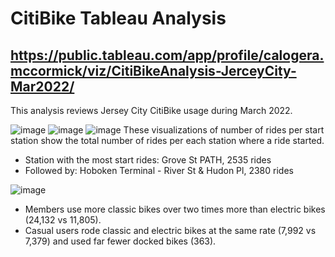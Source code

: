 # CitiBike Tableau Analysis
## https://public.tableau.com/app/profile/calogera.mccormick/viz/CitiBikeAnalysis-JerceyCity-Mar2022/

This analysis reviews Jersey City CitiBike usage during March 2022.

![image](https://github.com/CMccormick0003/citibike_tableau/assets/120672518/ddc8c7e8-951a-42da-8163-04276e5ce336)
![image](https://github.com/CMccormick0003/citibike_tableau/assets/120672518/467d73e9-5867-42ef-964c-326c024076f1)
![image](https://github.com/CMccormick0003/citibike_tableau/assets/120672518/016a829d-04fb-4ddd-ba87-5ed4ca197614)
These visualizations of number of rides per start station show the total number of rides per each station where a ride started.  
- Station with the most start rides: Grove St PATH, 2535 rides
- Followed by: Hoboken Terminal - River St & Hudon Pl, 2380 rides

![image](https://github.com/CMccormick0003/citibike_tableau/assets/120672518/f0ccbfa9-735d-4561-9fa3-521b05cdb539)
- Members use more classic bikes over two times more than electric bikes (24,132 vs 11,805).
- Casual users rode classic and electric bikes at the same rate (7,992 vs 7,379) and used far fewer docked bikes (363).


